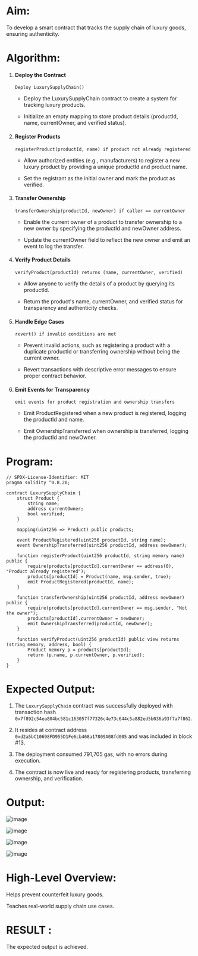 # Aim:
To develop a smart contract that tracks the supply chain of luxury goods, ensuring authenticity.
# Algorithm:

1. #### Deploy the Contract

    ```
    Deploy LuxurySupplyChain()
    ```

    - Deploy the LuxurySupplyChain contract to 
    create a system for tracking luxury products.
   
   - Initialize an empty mapping to store product details (productId, name, currentOwner, and verified status).

2. #### Register Products

    ```
    registerProduct(productId, name) if product not already registered
    ```

   -  Allow authorized entities (e.g., manufacturers) to register a new luxury product by providing a unique productId and product name.

   - Set the registrant as the initial owner and mark the product as verified.


3. #### Transfer Ownership

    ```
    transferOwnership(productId, newOwner) if caller == currentOwner
    ```

    - Enable the current owner of a product to transfer ownership to a new owner by specifying the productId and newOwner address.
   
   - Update the currentOwner field to reflect the new owner and emit an event to log the transfer.


4. #### Verify Product Details

    ```
    verifyProduct(productId) returns (name, currentOwner, verified)
    ```

    - Allow anyone to verify the details of a product by querying its productId.
    
    - Return the product's name, currentOwner, and verified status for transparency and authenticity checks.

5. #### Handle Edge Cases
    
    ```
    revert() if invalid conditions are met
    ````

   -  Prevent invalid actions, such as registering a product with a duplicate productId or transferring ownership without being the current owner.
   
   - Revert transactions with descriptive error messages to ensure proper contract behavior.

6. #### Emit Events for Transparency

    ```
    emit events for product registration and ownership transfers
    ```

    - Emit ProductRegistered when a new product is registered, logging the productId and name.
   
   - Emit OwnershipTransferred when ownership is transferred, logging the productId and newOwner.

# Program:
```
// SPDX-License-Identifier: MIT
pragma solidity ^0.8.20;

contract LuxurySupplyChain {
    struct Product {
        string name;
        address currentOwner;
        bool verified;
    }

    mapping(uint256 => Product) public products;

    event ProductRegistered(uint256 productId, string name);
    event OwnershipTransferred(uint256 productId, address newOwner);

    function registerProduct(uint256 productId, string memory name) public {
        require(products[productId].currentOwner == address(0), "Product already registered");
        products[productId] = Product(name, msg.sender, true);
        emit ProductRegistered(productId, name);
    }

    function transferOwnership(uint256 productId, address newOwner) public {
        require(products[productId].currentOwner == msg.sender, "Not the owner");
        products[productId].currentOwner = newOwner;
        emit OwnershipTransferred(productId, newOwner);
    }

    function verifyProduct(uint256 productId) public view returns (string memory, address, bool) {
        Product memory p = products[productId];
        return (p.name, p.currentOwner, p.verified);
    }
}
```
# Expected Output:
1. The `LuxurySupplyChain` contract was successfully deployed with transaction hash `0x7f892c54ea804bc581c163057f77326c4e73c644c5a882ed5b036a93f7a7f862`.  

2. It resides at contract address `0xd2a5bC10698FD955D1Fe6cb468a17809A08fd005` and was included in block #13.

3. The deployment consumed 791,705 gas, with no errors during execution.

4. The contract is now live and ready for registering products, transferring ownership, and verification.


# Output:

![image](https://github.com/user-attachments/assets/3794ba00-94f4-409d-8490-87c6d2ca58de)

![image](https://github.com/user-attachments/assets/e1229a2a-db1e-4bdb-a16a-a18106fe3807)

![image](https://github.com/user-attachments/assets/5d3c9798-c34a-4821-812d-d7403b820b9e)

![image](https://github.com/user-attachments/assets/9e8172d4-9036-4434-bb1e-b4d17dcbb296)


# High-Level Overview:
Helps prevent counterfeit luxury goods.


Teaches real-world supply chain use cases.

# RESULT : 
The expected output is achieved.
